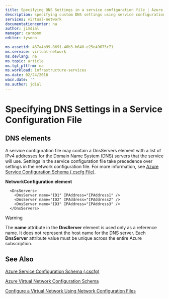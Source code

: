 ```yaml
---
title: Specifying DNS Settings in a service configuration file | Azure
description: specifying custom DNS settings using service configuration file for virtual network
services: virtual-network
documentationcenter: na
author: jimdial
manager: carmonm
editor: tysonn

ms.assetid: 467a4b99-8691-40b3-b640-e25e49675c71
ms.service: virtual-network
ms.devlang: na
ms.topic: article
ms.tgt_pltfrm: na
ms.workload: infrastructure-services
ms.date: 02/24/2016
wacn.date: ''
ms.author: jdial
---
```


# Specifying DNS Settings in a Service Configuration File
## DNS elements
A service configuration file may contain a DnsServers element with a list of IPv4 addresses for the Domain Name System (DNS) servers that the service will use. Settings in the service configuration file take precedence over settings in the network configuration file. For more information, see [Azure Service Configuration Schema (.cscfg File)](https://msdn.microsoft.com/zh-cn/library/azure/ee758710.aspx).

**NetworkConfiguration element**

```
  <DnsServers>
    <DnsServer name="ID1" IPAddress="IPAddress1" />
    <DnsServer name="ID2" IPAddress="IPAddress2" />
    <DnsServer name="ID3" IPAddress="IPAddress3" />
  </DnsServers>
```

> [!WARNING]
> The **name** attribute in the **DnsServer** element is used only as a reference name. It does not represent the host name for the DNS server. Each **DnsServer** attribute value must be unique across the entire Azure subscription.
> 
> 

## See Also
[Azure Service Configuration Schema (.cscfg)](https://msdn.microsoft.com/zh-cn/library/azure/ee758710)

[Azure Virtual Network Configuration Schema](https://msdn.microsoft.com/zh-cn/library/azure/jj157100)

[Configure a Virtual Network Using Network Configuration Files](./virtual-networks-create-vnet-classic-portal.md)